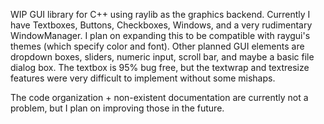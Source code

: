 WIP GUI library for C++ using raylib as the graphics backend.
Currently I have Textboxes, Buttons, Checkboxes, Windows, and a very rudimentary WindowManager. 
I plan on expanding this to be compatible with raygui's themes (which specify color and font).
Other planned GUI elements are dropdown boxes, sliders, numeric input, scroll bar, and maybe a basic file dialog box.
The textbox is 95% bug free, but the textwrap and textresize features were very difficult to implement without some mishaps.

The code organization + non-existent documentation are currently not a problem, but I plan on improving those in the future.
